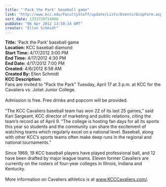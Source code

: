 ```yaml
---
title: "'Pack the Park' baseball game"
link: "http://www.kcc.edu/FacultyStaff/update/Lists/Events/DispForm.aspx?ID=260"
sort_date: 1333720714000
pubDate: "06 Apr 2012 13:58:34 GMT"
creator: "Ellen Schmidt"
---
```


<div><b>Title:</b> &#39;Pack the Park&#39; baseball game</div>
<div><b>Location:</b> KCC baseball diamond</div>
<div><b>Start Time:</b> 4/17/2012 3:00 PM</div>
<div><b>End Time:</b> 4/17/2012 4:30 PM</div>
<div><b>End Date:</b> 4/17/2012 7:00 PM</div>
<div><b>Created:</b> 4/6/2012 8:58 AM</div>
<div><b>Created By:</b> Ellen Schmidt</div>
<div><b>KCC Description:</b> <div class=ExternalClass1F8F619ADA3944B18A52A89A91ABA49A>
<div>
<div>Fans are invited to &quot;Pack the Park&quot; Tuesday, April 17 at 3 p.m. at KCC for the Cavaliers vs. Joliet Junior College. </div>
<div> </div>
<div>Admission is free. Free drinks and popcorn will be provided.</div>
<div><br>“The KCC Cavaliers baseball team has won 22 of its last 25 games,” said Kari Sargeant, KCC director of marketing and public relations, citing the team’s record as of April 9. “The college is hosting fan days for all its sports this year so students and the community can share the excitement of watching teams which regularly excel on a national level. Baseball, along with other KCC’s sports teams often make deep runs in the regional and national tournaments.”<br></div>
<div> </div>
<div>Since 1969, 19 KCC baseball players have played professional ball, and 12 have been drafted by major league teams. Eleven former Cavaliers are currently on the rosters of four-year colleges in Illinois, Indiana and Kentucky.</div>
<div><br>More information on Cavaliers athletics is at <a href="http://www.kcccavaliers.com/">www.KCCCavaliers.com/</a>.<br></div></div></div></div>
